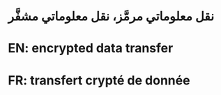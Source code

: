 # نقل معلوماتي مرمَّز، نقل معلوماتي مشفَّر

# EN: encrypted data transfer

# FR: transfert crypté de donnée
